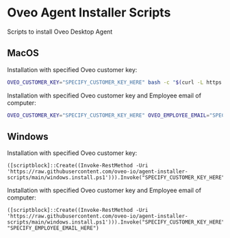 # Oveo Agent Installer Scripts

Scripts to install Oveo Desktop Agent

## MacOS

Installation with specified Oveo customer key:

```sh
OVEO_CUSTOMER_KEY="SPECIFY_CUSTOMER_KEY_HERE" bash -c "$(curl -L https://raw.githubusercontent.com/oveo-io/agent-installer-scripts/main/macos.install.sh)"
```

Installation with specified Oveo customer key and Employee email of computer:

```sh
OVEO_CUSTOMER_KEY="SPECIFY_CUSTOMER_KEY_HERE" OVEO_EMPLOYEE_EMAIL="SPECIFY_EMPLOYEE_EMAIL_HERE" bash -c "$(curl -L https://raw.githubusercontent.com/oveo-io/agent-installer-scripts/main/macos.install.sh)"
```

## Windows

Installation with specified Oveo customer key:

```powerhsell
([scriptblock]::Create((Invoke-RestMethod -Uri 'https://raw.githubusercontent.com/oveo-io/agent-installer-scripts/main/windows.install.ps1'))).Invoke("SPECIFY_CUSTOMER_KEY_HERE")
```

Installation with specified Oveo customer key and Employee email of computer:

```powerhsell
([scriptblock]::Create((Invoke-RestMethod -Uri 'https://raw.githubusercontent.com/oveo-io/agent-installer-scripts/main/windows.install.ps1'))).Invoke("SPECIFY_CUSTOMER_KEY_HERE", "SPECIFY_EMPLOYEE_EMAIL_HERE")
```
